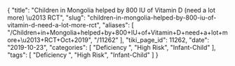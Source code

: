{
    "title": "Children in Mongolia helped by 800 IU of Vitamin D (need a lot more) \u2013 RCT",
    "slug": "children-in-mongolia-helped-by-800-iu-of-vitamin-d-need-a-lot-more-rct",
    "aliases": [
        "/Children+in+Mongolia+helped+by+800+IU+of+Vitamin+D+need+a+lot+more+\u2013+RCT+Oct+2019",
        "/11262"
    ],
    "tiki_page_id": 11262,
    "date": "2019-10-23",
    "categories": [
        "Deficiency ",
        "High Risk",
        "Infant-Child"
    ],
    "tags": [
        "Deficiency ",
        "High Risk",
        "Infant-Child"
    ]
}